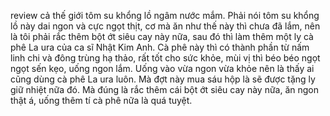 review cả thế giới tôm su khổng lồ ngâm nước mắm. Phải nói tôm su khổng lồ này dai ngon và cực ngọt thịt, cơ mà ăn như thế này thì chưa đã lắm, nên là tôi phải rắc thêm bột ớt siêu cay này nữa, sau đó thì làm thêm một ly cà phê La ura của ca sĩ Nhật Kim Anh. Cà phê này thì có thành phần từ nấm linh chi và đông trùng hạ thảo, rất tốt cho sức khỏe, mùi vị thì béo béo ngọt ngọt sến kẹo, uống ngon lắm. Uống vào vừa ngon vừa khỏe nên là thấy ai cũng dùng cà phê La ura luôn. Mà đợt này mua sáu hộp là sẽ được tặng ly giữ nhiệt nữa đó. Mà đúng là rắc thêm cái bột ớt siêu cay này nữa, ăn ngon thật á, uống thêm tí cà phê nữa là quá tuyệt.